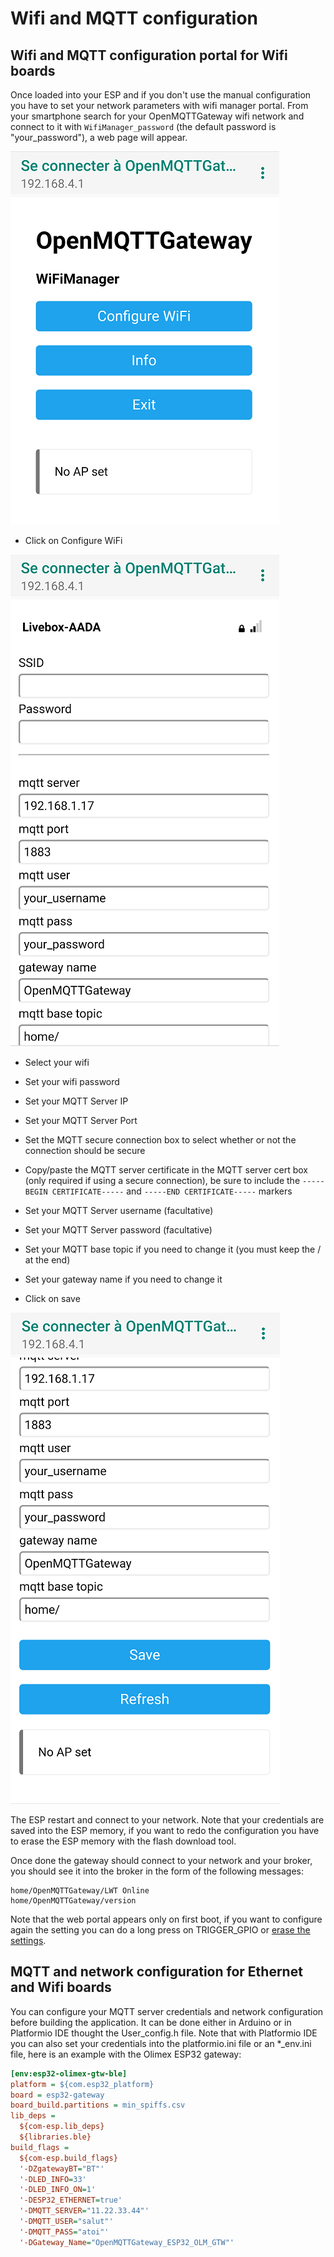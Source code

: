 # Wifi and MQTT configuration

## Wifi and MQTT configuration portal for Wifi boards

Once loaded into your ESP and if you don't use the manual configuration you have to set your network parameters with wifi manager portal.
From your smartphone search for your OpenMQTTGateway wifi network and connect to it with `WifiManager_password` (the default password is "your_password"), a web page will appear.

![Wifi manager menu](../img/OpenMQTTGateway_Wifi_Manager_menu.png)

* Click on Configure WiFi

![Wifi manager parameters](../img/OpenMQTTGateway_Wifi_Manager_enter_parameters.png)

* Select your wifi
* Set your wifi password
* Set your MQTT Server IP
* Set your MQTT Server Port
* Set the MQTT secure connection box to select whether or not the connection should be secure
* Copy/paste the MQTT server certificate in the MQTT server cert box (only required if using a secure connection), be sure to include the `-----BEGIN CERTIFICATE-----` and `-----END CERTIFICATE-----` markers  
* Set your MQTT Server username (facultative)
* Set your MQTT Server password (facultative)
* Set your MQTT base topic if you need to change it (you must keep the / at the end)
* Set your gateway name if you need to change it

* Click on save

![Wifi manager save](../img/OpenMQTTGateway_Wifi_Manager_save.png)

The ESP restart and connect to your network. Note that your credentials are saved into the ESP memory, if you want to redo the configuration you have to erase the ESP memory with the flash download tool.

Once done the gateway should connect to your network and your broker, you should see it into the broker in the form of the following messages:
```
home/OpenMQTTGateway/LWT Online 
home/OpenMQTTGateway/version
```

Note that the web portal appears only on first boot, if you want to configure again the setting you can do a long press on TRIGGER_GPIO or [erase the settings](../use/gateway.md#erase-the-esp-settings).

## MQTT and network configuration for Ethernet and Wifi boards

You can configure your MQTT server credentials and network configuration before building the application. It can be done either in Arduino or in Platformio IDE thought the User_config.h file. Note that with Platformio IDE you can also set your credentials into the platformio.ini file or an *_env.ini file, here is an example with the Olimex ESP32 gateway:

``` ini
[env:esp32-olimex-gtw-ble]
platform = ${com.esp32_platform}
board = esp32-gateway
board_build.partitions = min_spiffs.csv
lib_deps =
  ${com-esp.lib_deps}
  ${libraries.ble}
build_flags =
  ${com-esp.build_flags}
  '-DZgatewayBT="BT"'
  '-DLED_INFO=33'
  '-DLED_INFO_ON=1'
  '-DESP32_ETHERNET=true'
  '-DMQTT_SERVER="11.22.33.44"'
  '-DMQTT_USER="salut"'
  '-DMQTT_PASS="atoi"'
  '-DGateway_Name="OpenMQTTGateway_ESP32_OLM_GTW"'
```
